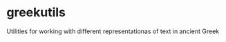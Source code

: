 greekutils
==========

Utilities for working with different representationas of text in ancient Greek
